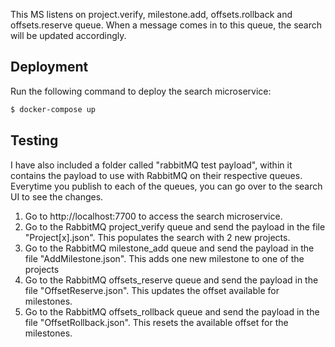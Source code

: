 This MS listens on project.verify, milestone.add, offsets.rollback and offsets.reserve queue. When a message comes in to this queue, the search will be updated accordingly.

## Deployment
Run the following command to deploy the search microservice:
```bash
$ docker-compose up
```

## Testing
I have also included a folder called "rabbitMQ test payload", within it contains the payload to use with RabbitMQ on their respective queues. Everytime you publish to each of the queues, you can go over to the search UI to see the changes.

1. Go to http://localhost:7700 to access the search microservice.
2. Go to the RabbitMQ project_verify queue and send the payload in the file "Project[x].json". This populates the search with 2 new projects.
3. Go to the RabbitMQ milestone_add queue and send the payload in the file "AddMilestone.json". This adds one new milestone to one of the projects
4. Go to the RabbitMQ offsets_reserve queue and send the payload in the file "OffsetReserve.json". This updates the offset available for milestones.
5. Go to the RabbitMQ offsets_rollback queue and send the payload in the file "OffsetRollback.json". This resets the available offset for the milestones.